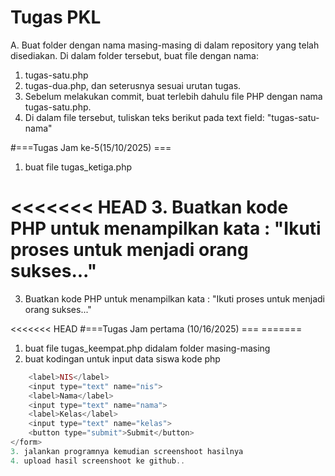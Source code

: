 # Tugas PKL
A. Buat folder dengan nama masing-masing di dalam repository yang telah disediakan.
Di dalam folder tersebut, buat file dengan nama:
1. tugas-satu.php
2. tugas-dua.php, dan seterusnya sesuai urutan tugas.
3. Sebelum melakukan commit, buat terlebih dahulu file PHP dengan nama tugas-satu.php.
4. Di dalam file tersebut, tuliskan teks berikut pada text field:
    "tugas-satu-nama"

#===Tugas Jam ke-5(15/10/2025) ===
1. buat file tugas_ketiga.php
   
<<<<<<< HEAD
3. Buatkan kode PHP  untuk menampilkan kata : "Ikuti proses untuk menjadi orang sukses..."
=======
3. Buatkan kode PHP  untuk menampilkan kata : "Ikuti proses untuk menjadi orang sukses..." 


<<<<<<< HEAD #===Tugas Jam pertama (10/16/2025) === =======
1. buat file tugas_keempat.php didalam folder masing-masing
2. buat kodingan untuk input data siswa
   kode php
```php <form mothod="post">
    <label>NIS</label>
    <input type="text" name="nis">
    <label>Nama</label>
    <input type="text" name="nama">
    <label>Kelas</label>
    <input type="text" name="kelas">
    <button type="submit">Submit</button>
</form>
3. jalankan programnya kemudian screenshoot hasilnya
4. upload hasil screenshoot ke github..
